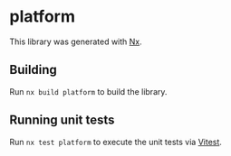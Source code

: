 # platform

This library was generated with [Nx](https://nx.dev).

## Building

Run `nx build platform` to build the library.

## Running unit tests

Run `nx test platform` to execute the unit tests via [Vitest](https://vitest.dev/).
